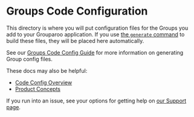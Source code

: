 # Groups Code Configuration

This directory is where you will put configuration files for the Groups you add to your Grouparoo application. If you use [the `generate` command](https://www.grouparoo.com/docs/cli/config#generate) to build these files, they will be placed here automatically.

See our [Groups Code Config Guide](https://www.grouparoo.com/docs/config/groups/community) for more information on generating Group config files.

These docs may also be helpful:

- [Code Config Overview](https://www.grouparoo.com/docs/config/code-config)
- [Product Concepts](https://www.grouparoo.com/docs/getting-started/product-concepts)

If you run into an issue, see your options for getting help on [our Support page](https://www.grouparoo.com/docs/support).
